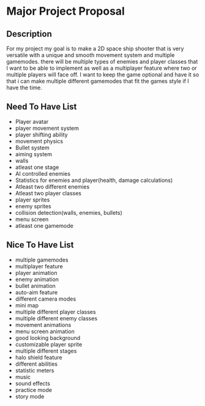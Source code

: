 # Major Project Proposal

## Description
For my project my goal is to make a 2D space ship shooter that is very versatile with a unique and smooth movement system and multiple gamemodes. there will be multiple types of enemies and player classes that I want to be able to implement as well as a multiplayer feature where two or multiple players will face off. I want to keep the game optional and have it so that i can make multiple different gamemodes that fit the games style if I have the time.

## Need To Have List
- Player avatar 
- player movement system
- player shifting ability
- movement physics
- Bullet system
- aiming system
- walls
- atleast one stage
- AI controlled enemies
- Statistics for enemies and player(health, damage calculations)
- Atleast two different enemies
- Atleast two player classes
- player sprites
- enemy sprites
- collision detection(walls, enemies, bullets)
- menu screen
- atleast one gamemode

## Nice To Have List
- multiple gamemodes
- multiplayer feature 
- player animation
- enemy animation
- bullet animation 
- auto-aim feature
- different camera modes
- mini map
- multiple different player classes
- multiple different enemy classes
- movement animations
- menu screen animation 
- good looking background
- customizable player sprite
- multiple different stages
- halo shield feature
- different abilities
- statistic meters
- music
- sound effects
- practice mode
- story mode
